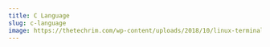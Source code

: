 ```yaml
---
title: C Language
slug: c-language
image: https://thetechrim.com/wp-content/uploads/2018/10/linux-terminal-12-100669801-orig.jpg
---
```

